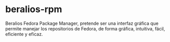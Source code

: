 # beralios-rpm
Beralios Fedora Package Manager, pretende ser una interfaz gráfica que permite manejar los repositorios de Fedora, de forma gráfica, intuitiva, fácil, eficiente y eficaz.
